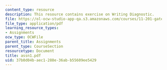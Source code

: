 ```yaml
---
content_type: resource
description: This resource contains exercise on Writing Diagnostic.
file: https://ol-ocw-studio-app-qa.s3.amazonaws.com/courses/11-201-gateway-planning-action-fall-2005/37b0d04baec1288e36abb55609ee5429_assn1.pdf
file_type: application/pdf
learning_resource_types:
- Assignments
ocw_type: OCWFile
parent_title: Assignments
parent_type: CourseSection
resourcetype: Document
title: assn1.pdf
uid: 37b0d04b-aec1-288e-36ab-b55609ee5429
---
```

